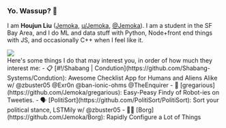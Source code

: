 ### Yo. Wassup? 👋 

I am **Houjun Liu** ([Jemoka](https://github.com/Jemoka), [u/Jemoka](https://www.reddit.com/user/jemoka), [@Jemoka](https://twitter.com/jemokajack)). I am a student in the SF Bay Area, and I do ML and data stuff with Python, Node+front end things with JS, and occasionally C++ when I feel like it.

<a href="https://github.com/anuraghazra/github-readme-stats">
    <img align="left" src="https://github-readme-stats.vercel.app/api?username=jemoka&show_icons=true&count_private=true" />
</a>
<br />
Here's some things I do that may interest you, in order of how much they interest me:
- 📋 [#!/Shabang | Condution](https://github.com/Shabang-Systems/Condution): Awesome Checklist App for Humans and Aliens Alike w/ @zbuster05 @Exr0n @ban-ionic-ohms @TheEnquirer
- 🤖 [gregarious](https://github.com/Jemoka/gregarious): Easy-Peasy Findy of Robot-ies on Tweeties.
- 🗣 [PolitiSort](https://github.com/PolitiSort/PolitiSort): Sort your political stance, LSTMily w/ @zbuster05
- 🧑‍💻 [Borg](https://github.com/Jemoka/Borg): Rapidly Configure a Lot of Things


